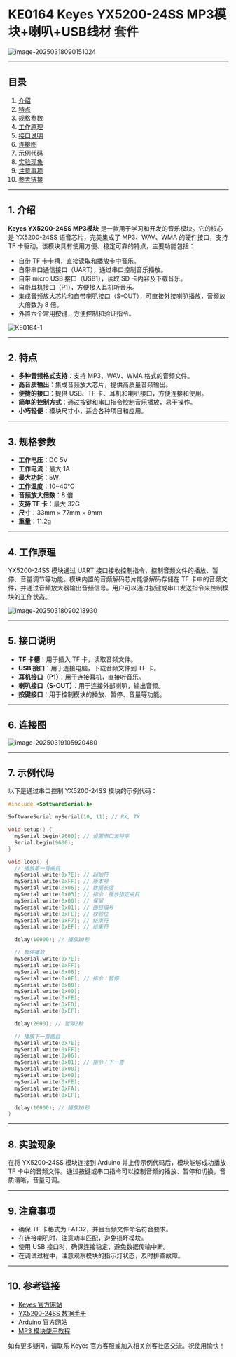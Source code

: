 # KE0164 Keyes YX5200-24SS MP3模块+喇叭+USB线材 套件

![image-20250318090151024](media/image-20250318090151024.png)

---

## 目录
1. [介绍](#1-介绍)  
2. [特点](#2-特点)  
3. [规格参数](#3-规格参数)  
4. [工作原理](#4-工作原理)  
5. [接口说明](#5-接口说明)  
6. [连接图](#6-连接图)  
7. [示例代码](#7-示例代码)  
8. [实验现象](#8-实验现象)  
9. [注意事项](#9-注意事项)  
10. [参考链接](#10-参考链接)  

---

## 1. 介绍
**Keyes YX5200-24SS MP3模块** 是一款用于学习和开发的音乐模块。它的核心是 YX5200-24SS 语音芯片，完美集成了 MP3、WAV、WMA 的硬件接口，支持 TF 卡驱动。该模块具有使用方便、稳定可靠的特点，主要功能包括：
- 自带 TF 卡卡槽，直接读取和播放卡中音乐。
- 自带串口通信接口（UART），通过串口控制音乐播放。
- 自带 micro USB 接口（USB1），读取 SD 卡内容及下载音乐。
- 自带耳机接口（P1），方便接入耳机听音乐。
- 集成音频放大芯片和自带喇叭接口（S-OUT），可直接外接喇叭播放，音频放大倍数为 8 倍。
- 外置六个常用按键，方便控制和验证指令。

![KE0164-1](media/KE0164-1.jpg)

---

## 2. 特点
- **多种音频格式支持**：支持 MP3、WAV、WMA 格式的音频文件。
- **高音质输出**：集成音频放大芯片，提供高质量音频输出。
- **便捷的接口**：提供 USB、TF 卡、耳机和喇叭接口，方便连接和使用。
- **简单的控制方式**：通过按键和串口指令控制音乐播放，易于操作。
- **小巧轻便**：模块尺寸小，适合各种项目和应用。

---

## 3. 规格参数
- **工作电压**：DC 5V  
- **工作电流**：最大 1A  
- **最大功耗**：5W  
- **工作温度**：10~40℃  
- **音频放大倍数**：8 倍  
- **支持 TF 卡**：最大 32G  
- **尺寸**：33mm × 77mm × 9mm  
- **重量**：11.2g  

---

## 4. 工作原理
YX5200-24SS 模块通过 UART 接口接收控制指令，控制音频文件的播放、暂停、音量调节等功能。模块内置的音频解码芯片能够解码存储在 TF 卡中的音频文件，并通过音频放大器输出音频信号。用户可以通过按键或串口发送指令来控制模块的工作状态。

![image-20250318090218930](media/image-20250318090218930.png)

---

## 5. 接口说明
- **TF 卡槽**：用于插入 TF 卡，读取音频文件。
- **USB 接口**：用于连接电脑，下载音频文件到 TF 卡。
- **耳机接口（P1）**：用于连接耳机，直接听音乐。
- **喇叭接口（S-OUT）**：用于连接外部喇叭，输出音频。
- **按键接口**：用于控制模块的播放、暂停、音量等功能。

---

## 6. 连接图
![image-20250319105920480](media/image-20250319105920480.png)

---

## 7. 示例代码
以下是通过串口控制 YX5200-24SS 模块的示例代码：
```cpp
#include <SoftwareSerial.h>

SoftwareSerial mySerial(10, 11); // RX, TX

void setup() {
  mySerial.begin(9600); // 设置串口波特率
  Serial.begin(9600);
}

void loop() {
  // 播放第一首曲目
  mySerial.write(0x7E); // 起始符
  mySerial.write(0xFF); // 版本号
  mySerial.write(0x06); // 数据长度
  mySerial.write(0x03); // 指令：播放指定曲目
  mySerial.write(0x00); // 保留
  mySerial.write(0x01); // 曲目编号
  mySerial.write(0xFE); // 校验位
  mySerial.write(0xF7); // 结束符
  mySerial.write(0xEF); // 结束符

  delay(10000); // 播放10秒

  // 暂停播放
  mySerial.write(0x7E);
  mySerial.write(0xFF);
  mySerial.write(0x06);
  mySerial.write(0x0E); // 指令：暂停
  mySerial.write(0x00);
  mySerial.write(0x00);
  mySerial.write(0xFE);
  mySerial.write(0xED);
  mySerial.write(0xEF);

  delay(2000); // 暂停2秒

  // 播放下一首曲目
  mySerial.write(0x7E);
  mySerial.write(0xFF);
  mySerial.write(0x06);
  mySerial.write(0x01); // 指令：下一首
  mySerial.write(0x00);
  mySerial.write(0x00);
  mySerial.write(0xFE);
  mySerial.write(0xFA);
  mySerial.write(0xEF);

  delay(10000); // 播放10秒
}
```

---

## 8. 实验现象
在将 YX5200-24SS 模块连接到 Arduino 并上传示例代码后，模块能够成功播放 TF 卡中的音频文件。通过按键或串口指令可以控制音频的播放、暂停和切换，音质清晰，音量可调。

---

## 9. 注意事项
- 确保 TF 卡格式为 FAT32，并且音频文件命名符合要求。
- 在连接喇叭时，注意功率匹配，避免损坏模块。
- 使用 USB 接口时，确保连接稳定，避免数据传输中断。
- 在调试过程中，注意观察模块的指示灯状态，及时排查故障。

---

## 10. 参考链接
- [Keyes 官方网站](http://www.keyes-robot.com/)  
- [YX5200-24SS 数据手册](https://www.keyes.com.cn)  
- [Arduino 官方网站](https://www.arduino.cc)  
- [MP3 模块使用教程](https://www.electronicwings.com/nrf/hc-06-bluetooth-module)  

如有更多疑问，请联系 Keyes 官方客服或加入相关创客社区交流。祝使用愉快！